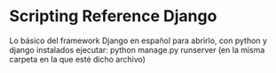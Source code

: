 # Scripting Reference Django
Lo básico del framework Django en español
para abrirlo, con python y django instalados ejecutar: python manage.py runserver (en la misma carpeta en la que esté dicho archivo)
